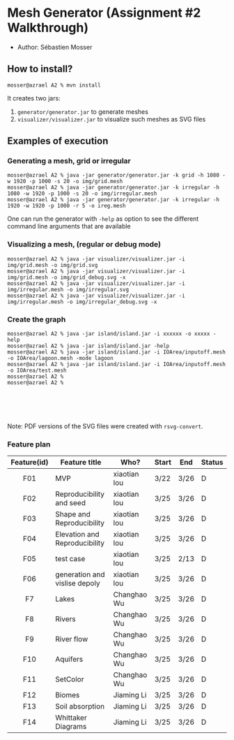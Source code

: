 # Mesh Generator (Assignment #2 Walkthrough)

  - Author: Sébastien Mosser

## How to install?

```
mosser@azrael A2 % mvn install
```

It creates two jars:

  1. `generator/generator.jar` to generate meshes
  2. `visualizer/visualizer.jar` to visualize such meshes as SVG files

## Examples of execution

### Generating a mesh, grid or irregular

```
mosser@azrael A2 % java -jar generator/generator.jar -k grid -h 1080 -w 1920 -p 1000 -s 20 -o img/grid.mesh
mosser@azrael A2 % java -jar generator/generator.jar -k irregular -h 1080 -w 1920 -p 1000 -s 20 -o img/irregular.mesh
mosser@azrael A2 % java -jar generator/generator.jar -k irregular -h 1920 -w 1920 -p 1000 -r 5 -o ireg.mesh
```

One can run the generator with `-help` as option to see the different command line arguments that are available

### Visualizing a mesh, (regular or debug mode)

```
mosser@azrael A2 % java -jar visualizer/visualizer.jar -i img/grid.mesh -o img/grid.svg          
mosser@azrael A2 % java -jar visualizer/visualizer.jar -i img/grid.mesh -o img/grid_debug.svg -x
mosser@azrael A2 % java -jar visualizer/visualizer.jar -i img/irregular.mesh -o img/irregular.svg   
mosser@azrael A2 % java -jar visualizer/visualizer.jar -i img/irregular.mesh -o img/irregular_debug.svg -x
```

### Create the graph
```
mosser@azrael A2 % java -jar island/island.jar -i xxxxxx -o xxxxx -help    
mosser@azrael A2 % java -jar island/island.jar -help
mosser@azrael A2 % java -jar island/island.jar -i IOArea/inputoff.mesh -o IOArea/lagoon.mesh -mode lagoon   
mosser@azrael A2 % java -jar island/island.jar -i IOArea/inputoff.mesh -o IOArea/test.mesh   
mosser@azrael A2 % 
mosser@azrael A2 % 


  



```


Note: PDF versions of the SVG files were created with `rsvg-convert`.
### Feature plan
| Feature(id) | Feature title | Who? | Start | End | Status |
|:--:|---------------|------|-------|-----|--------|
|F01 | MVP| xiaotian lou | 3/22 | 3/26 | D |
|F02 | Reproducibility and seed| xiaotian lou | 3/25 | 3/26 | D |
|F03 | Shape and Reproducibility| xiaotian lou | 3/25| 3/26 | D |
|F04 | Elevation and Reproducibility| xiaotian lou | 3/25 | 3/26 | D |
|F05 | test case| xiaotian lou | 3/25 | 2/13 | D |
|F06 | generation and vislise depoly| xiaotian lou | 3/25 | 3/26 | D |
|F7 | Lakes| Changhao Wu | 3/25 | 3/26 | D |
|F8 | Rivers| Changhao Wu | 3/25 | 3/26 | D |
|F9 | River flow| Changhao Wu | 3/25 | 3/26 | D |
|F10 | Aquifers| Changhao Wu | 3/25 | 3/26 | D |
|F11 | SetColor| Changhao Wu | 3/25 | 3/26 | D |
|F12 |Biomes| Jiaming Li | 3/25 | 3/26 | D |
|F13 |Soil absorption| Jiaming Li | 3/25 | 3/26 | D |
|F14| Whittaker Diagrams| Jiaming Li | 3/25 | 3/26 | D |
